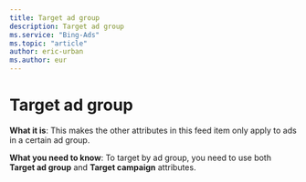```yaml
---
title: Target ad group
description: Target ad group
ms.service: "Bing-Ads"
ms.topic: "article"
author: eric-urban
ms.author: eur
---
```


# Target ad group

**What it is**: This makes the other attributes in this feed item only apply to ads in a certain ad group.

**What you need to know**: To target by ad group, you need to use both **Target ad group** and **Target campaign** attributes.


